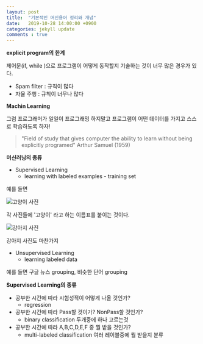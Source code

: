```yaml
---
layout: post
title:  "기본적인 머신용어 정리와 개념"
date:   2019-10-28 14:00:00 +0900
categories: jekyll update
comments : true
---
```


**explicit program의 한계**

제어문(if, while )으로 프로그램이 어떻게 동작할지 기술하는 것이 너무 많은 경우가 있다.

- Spam filter : 규칙이 많다
- 자율 주행 : 규칙이 너무나 많다

**Machin Learning**

그럼 프로그래머가 일일이 프로그래밍 하지말고 프로그램이 어떤 데이터를 가지고 스스로 학습하도록 하자!

> "Field of study that gives computer the ability to learn without being explicitly programed" Arthur Samuel (1959)

**머신러닝의 종류**

- Supervised Learning
  - learning with labeled examples - training set

예를 들면

![고양이 사진]()

각 사진들에 '고양이' 라고 하는 이름표를 붙이는 것이다.

![강아지 사진]()

강아지 사진도 마찬가지

- Unsupervised Learning
  - learning labeled data

예를 들면 구글 뉴스 grouping, 비슷한 단어 grouping

**Supervised Learning의 종류**

- 공부한 시간에 따라 시험성적이 어떻게 나올 것인가?
  - regression
- 공부한 시간에 따라 Pass할 것이가? NonPass할 것인가?
  - binary classification 두개중에 하나 고르는것
- 공부한 시간에 따라 A,B,C,D,E,F 중 뭘 받을 것인가?
  - multi-labeled classification 여러 레이블중에 뭘 받을지 분류
